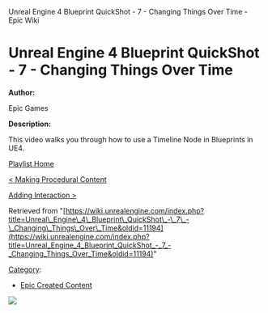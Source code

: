 Unreal Engine 4 Blueprint QuickShot - 7 - Changing Things Over Time - Epic Wiki                    

Unreal Engine 4 Blueprint QuickShot - 7 - Changing Things Over Time
===================================================================

  

**Author:**

Epic Games

**Description:**

This video walks you through how to use a Timeline Node in Blueprints in UE4.

[Playlist Home](/Category:Epic_Video_Playlists "Category:Epic Video Playlists")

[< Making Procedural Content](/Unreal_Engine_4_Blueprint_QuickShot_-_6_-_Making_Procedural_Content "Unreal Engine 4 Blueprint QuickShot - 6 - Making Procedural Content")

[Adding Interaction >](/Unreal_Engine_4_Blueprint_QuickShot_-_8_-_Adding_Interaction "Unreal Engine 4 Blueprint QuickShot - 8 - Adding Interaction")

Retrieved from "[https://wiki.unrealengine.com/index.php?title=Unreal\_Engine\_4\_Blueprint\_QuickShot\_-\_7\_-\_Changing\_Things\_Over\_Time&oldid=11194](https://wiki.unrealengine.com/index.php?title=Unreal_Engine_4_Blueprint_QuickShot_-_7_-_Changing_Things_Over_Time&oldid=11194)"

[Category](/Special:Categories "Special:Categories"):

*   [Epic Created Content](/Category:Epic_Created_Content "Category:Epic Created Content")

  ![](https://tracking.unrealengine.com/track.png)